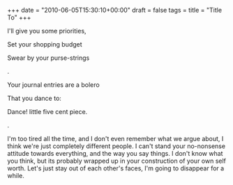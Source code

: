 +++
date = "2010-06-05T15:30:10+00:00"
draft = false
tags = 
title = "Title To"
+++
<p>I'll give you some priorities,</p>&#13;
<p>Set your shopping budget</p>&#13;
<p>Swear by your purse-strings</p>&#13;
<p>.</p>&#13;
<p>Your journal entries are a bolero</p>&#13;
<p>That you dance to:</p>&#13;
<p>Dance! little five cent piece.</p>&#13;
<p>.</p>&#13;
<p>I'm too tired all the time, and I don't even remember what we argue about, I think we're just completely different people. I can't stand your no-nonsense attitude towards everything, and the way you say things. I don't know what you think, but its probably wrapped up in your construction of your own self worth. Let's just stay out of each other's faces, I'm going to disappear for a while.</p> 